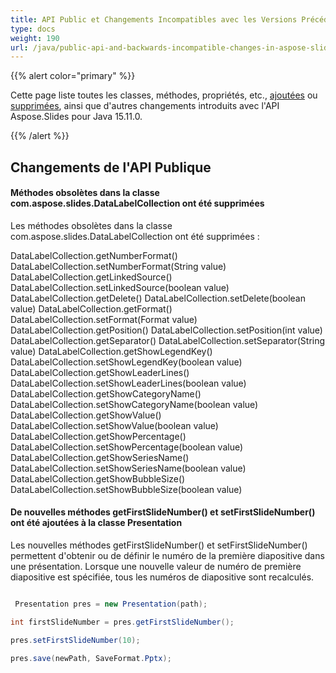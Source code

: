 ```yaml
---
title: API Public et Changements Incompatibles avec les Versions Précédentes dans Aspose.Slides pour Java 15.11.0
type: docs
weight: 190
url: /java/public-api-and-backwards-incompatible-changes-in-aspose-slides-for-java-15-11-0/
---
```


{{% alert color="primary" %}} 

Cette page liste toutes les classes, méthodes, propriétés, etc., [ajoutées](/slides/java/public-api-and-backwards-incompatible-changes-in-aspose-slides-for-java-15-11-0/) ou [supprimées](/slides/java/public-api-and-backwards-incompatible-changes-in-aspose-slides-for-java-15-11-0/), ainsi que d'autres changements introduits avec l'API Aspose.Slides pour Java 15.11.0.

{{% /alert %}} 
## **Changements de l'API Publique**
#### **Méthodes obsolètes dans la classe com.aspose.slides.DataLabelCollection ont été supprimées**
Les méthodes obsolètes dans la classe com.aspose.slides.DataLabelCollection ont été supprimées :

DataLabelCollection.getNumberFormat()
DataLabelCollection.setNumberFormat(String value)
DataLabelCollection.getLinkedSource()
DataLabelCollection.setLinkedSource(boolean value)
DataLabelCollection.getDelete()
DataLabelCollection.setDelete(boolean value)
DataLabelCollection.getFormat()
DataLabelCollection.setFormat(Format value)
DataLabelCollection.getPosition()
DataLabelCollection.setPosition(int value)
DataLabelCollection.getSeparator()
DataLabelCollection.setSeparator(String value)
DataLabelCollection.getShowLegendKey()
DataLabelCollection.setShowLegendKey(boolean value)
DataLabelCollection.getShowLeaderLines()
DataLabelCollection.setShowLeaderLines(boolean value)
DataLabelCollection.getShowCategoryName()
DataLabelCollection.setShowCategoryName(boolean value)
DataLabelCollection.getShowValue()
DataLabelCollection.setShowValue(boolean value)
DataLabelCollection.getShowPercentage()
DataLabelCollection.setShowPercentage(boolean value)
DataLabelCollection.getShowSeriesName()
DataLabelCollection.setShowSeriesName(boolean value)
DataLabelCollection.getShowBubbleSize()
DataLabelCollection.setShowBubbleSize(boolean value)

#### **De nouvelles méthodes getFirstSlideNumber() et setFirstSlideNumber() ont été ajoutées à la classe Presentation**
Les nouvelles méthodes getFirstSlideNumber() et setFirstSlideNumber() permettent d'obtenir ou de définir le numéro de la première diapositive dans une présentation.
Lorsque une nouvelle valeur de numéro de première diapositive est spécifiée, tous les numéros de diapositive sont recalculés.

``` java

 Presentation pres = new Presentation(path);

int firstSlideNumber = pres.getFirstSlideNumber();

pres.setFirstSlideNumber(10);

pres.save(newPath, SaveFormat.Pptx);

```